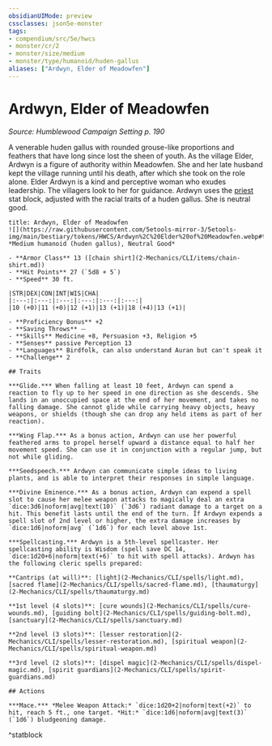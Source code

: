 ```yaml
---
obsidianUIMode: preview
cssclasses: json5e-monster
tags:
- compendium/src/5e/hwcs
- monster/cr/2
- monster/size/medium
- monster/type/humanoid/huden-gallus
aliases: ["Ardwyn, Elder of Meadowfen"]
---
```

# Ardwyn, Elder of Meadowfen
*Source: Humblewood Campaign Setting p. 190*  

A venerable huden gallus with rounded grouse-like proportions and feathers that have long since lost the sheen of youth. As the village Elder, Ardwyn is a figure of authority within Meadowfen. She and her late husband kept the village running until his death, after which she took on the role alone. Elder Ardwyn is a kind and perceptive woman who exudes leadership. The villagers look to her for guidance. Ardwyn uses the [priest](2-Mechanics/CLI/bestiary/humanoid/priest.md) stat block, adjusted with the racial traits of a huden gallus. She is neutral good.

```ad-statblock
title: Ardwyn, Elder of Meadowfen
![](https://raw.githubusercontent.com/5etools-mirror-3/5etools-img/main/bestiary/tokens/HWCS/Ardwyn%2C%20Elder%20of%20Meadowfen.webp#token)
*Medium humanoid (huden gallus), Neutral Good*

- **Armor Class** 13 ([chain shirt](2-Mechanics/CLI/items/chain-shirt.md))
- **Hit Points** 27 (`5d8 + 5`)
- **Speed** 30 ft.

|STR|DEX|CON|INT|WIS|CHA|
|:---:|:---:|:---:|:---:|:---:|:---:|
|10 (+0)|11 (+0)|12 (+1)|13 (+1)|18 (+4)|13 (+1)|

- **Proficiency Bonus** +2
- **Saving Throws** ⏤
- **Skills** Medicine +8, Persuasion +3, Religion +5
- **Senses** passive Perception 13
- **Languages** Birdfolk, can also understand Auran but can't speak it
- **Challenge** 2

## Traits

***Glide.*** When falling at least 10 feet, Ardwyn can spend a reaction to fly up to her speed in one direction as she descends. She lands in an unoccupied space at the end of her movement, and takes no falling damage. She cannot glide while carrying heavy objects, heavy weapons, or shields (though she can drop any held items as part of her reaction).

***Wing Flap.*** As a bonus action, Ardwyn can use her powerful feathered arms to propel herself upward a distance equal to half her movement speed. She can use it in conjunction with a regular jump, but not while gliding. 

***Seedspeech.*** Ardwyn can communicate simple ideas to living plants, and is able to interpret their responses in simple language.

***Divine Eminence.*** As a bonus action, Ardwyn can expend a spell slot to cause her melee weapon attacks to magically deal an extra `dice:3d6|noform|avg|text(10)` (`3d6`) radiant damage to a target on a hit. This benefit lasts until the end of the turn. If Ardwyn expends a spell slot of 2nd level or higher, the extra damage increases by `dice:1d6|noform|avg` (`1d6`) for each level above 1st.

***Spellcasting.*** Ardwyn is a 5th-level spellcaster. Her spellcasting ability is Wisdom (spell save DC 14, `dice:1d20+6|noform|text(+6)` to hit with spell attacks). Ardwyn has the following cleric spells prepared:

**Cantrips (at will)**: [light](2-Mechanics/CLI/spells/light.md), [sacred flame](2-Mechanics/CLI/spells/sacred-flame.md), [thaumaturgy](2-Mechanics/CLI/spells/thaumaturgy.md)

**1st level (4 slots)**: [cure wounds](2-Mechanics/CLI/spells/cure-wounds.md), [guiding bolt](2-Mechanics/CLI/spells/guiding-bolt.md), [sanctuary](2-Mechanics/CLI/spells/sanctuary.md)

**2nd level (3 slots)**: [lesser restoration](2-Mechanics/CLI/spells/lesser-restoration.md), [spiritual weapon](2-Mechanics/CLI/spells/spiritual-weapon.md)

**3rd level (2 slots)**: [dispel magic](2-Mechanics/CLI/spells/dispel-magic.md), [spirit guardians](2-Mechanics/CLI/spells/spirit-guardians.md)

## Actions

***Mace.*** *Melee Weapon Attack:* `dice:1d20+2|noform|text(+2)` to hit, reach 5 ft., one target. *Hit:* `dice:1d6|noform|avg|text(3)` (`1d6`) bludgeoning damage.
```
^statblock